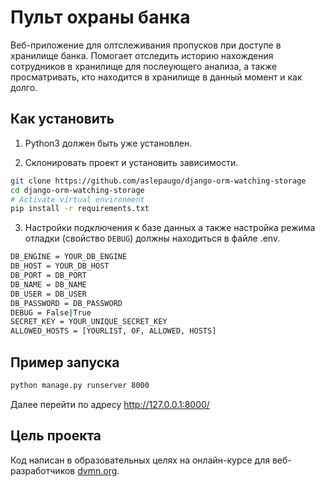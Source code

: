 # Пульт охраны банка

Веб-приложение для олтслеживания пропусков при доступе в хранилище банка. Помогает отследить историю нахождения сотрудников в хранилище для послеующего анализа, а также просматривать, кто находится в хранилище в данный момент и как долго.

## Как установить

1. Python3 должен быть уже установлен.

2. Склонировать проект и установить зависимости.

```bash
git clone https://github.com/aslepaugo/django-orm-watching-storage
cd django-orm-watching-storage
# Activate virtual environment
pip install -r requirements.txt
```

3. Настройки подключения к базе данных а также настройка режима отладки (свойство `DEBUG`) должны находиться в файле .env.

```bash
DB_ENGINE = YOUR_DB_ENGINE 
DB_HOST = YOUR_DB_HOST
DB_PORT = DB_PORT
DB_NAME = DB_NAME
DB_USER = DB_USER
DB_PASSWORD = DB_PASSWORD
DEBUG = False|True
SECRET_KEY = YOUR_UNIQUE_SECRET_KEY
ALLOWED_HOSTS = [YOURLIST, OF, ALLOWED, HOSTS]
```

## Пример запуска

```bash
python manage.py runserver 8000
```

Далее перейти по адресу <http://127.0.0.1:8000/>

## Цель проекта

Код написан в образовательных целях на онлайн-курсе для веб-разработчиков [dvmn.org](https://dvmn.org/).
